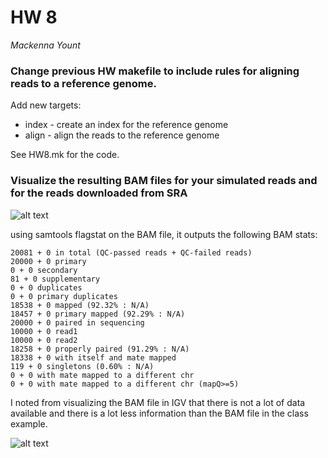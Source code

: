 # HW 8
*Mackenna Yount*

### Change previous HW makefile to include rules for aligning reads to a reference genome. 

Add new targets:
* index - create an index for the reference genome
* align - align the reads to the reference genome

See HW8.mk for the code.

### Visualize the resulting BAM files for your simulated reads and for the reads downloaded from SRA

![alt text](<Screenshot 2024-10-20 at 8.23.39 PM.png>)

using samtools flagstat on the BAM file, it outputs the following BAM stats:
``` {bash}
20081 + 0 in total (QC-passed reads + QC-failed reads)
20000 + 0 primary
0 + 0 secondary
81 + 0 supplementary
0 + 0 duplicates
0 + 0 primary duplicates
18538 + 0 mapped (92.32% : N/A)
18457 + 0 primary mapped (92.29% : N/A)
20000 + 0 paired in sequencing
10000 + 0 read1
10000 + 0 read2
18258 + 0 properly paired (91.29% : N/A)
18338 + 0 with itself and mate mapped
119 + 0 singletons (0.60% : N/A)
0 + 0 with mate mapped to a different chr
0 + 0 with mate mapped to a different chr (mapQ>=5)
```

I noted from visualizing the BAM file in IGV that there is not a lot of data available and there is a lot less information than the BAM file in the class example. 

![alt text](<Screenshot 2024-10-20 at 8.50.29 PM.png>)